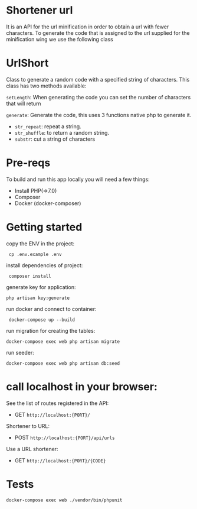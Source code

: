 

# Shortener url

It is an API for the url minification in order to obtain a url with fewer characters.
To generate the code that is assigned to the url supplied for the minification wing we use the following class

# UrlShort

Class to generate a random code with a specified string of characters. This class has two methods available:

`setLength`: When generating the code you can set the number of characters that will return

`generate`: Generate the code, this uses 3 functions native php to generate it.

* `str_repeat`: repeat a string.
* `str_shuffle`: to return a random string.
* `substr`: cut a string of characters

# Pre-reqs
To build and run this app locally you will need a few things:
- Install PHP(=>7.0)
- Composer
- Docker (docker-composer)

# Getting started

copy the ENV in the project:
```
 cp .env.example .env
```

install dependencies of project:
```
 composer install
```

generate key for application:
```
php artisan key:generate
```

run docker and connect to container:
```
 docker-compose up --build
```

run migration for creating the tables:
```
docker-compose exec web php artisan migrate
```
run seeder:
```
docker-compose exec web php artisan db:seed
```
# call localhost in your browser:

See the list of routes registered in the API:
- GET `http://localhost:{PORT}/`

Shortener to URL:
- POST `http://localhost:{PORT}/api/urls`

Use a URL shortener:
- GET `http://localhost:{PORT}/{CODE}`


# Tests

```
docker-compose exec web ./vendor/bin/phpunit 
```
